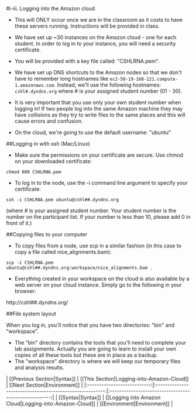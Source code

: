 #i-iii. Logging into the Amazon cloud

* This will ONLY occur once we are in the classroom as it costs to have these servers running. Instructions will be provided in class.
* We have set up ~30 instances on the Amazon cloud - one for each student. In order to log in to your instance, you will need a security certificate. 
 * You will be provided with a key file called: "CSHLRNA.pem". 

* We have set up DNS shortcuts to the Amazon nodes so that we don't have to remember long hostnames like `ec2-50-19-168-121.compute-1.amazonaws.com`. Instead, we'll use the following hostnames: `cshl#.dyndns.org` where # is your assigned student number (01 - 30).

* It is very important that you use only your own student number when logging in!  If two people log into the same Amazon machine they may have collisions as they try to write files to the same places and this will cause errors and confusion.

* On the cloud, we're going to use the default username: "ubuntu"

##Logging in with ssh (Mac/Linux)

* Make sure the permissions on your certificate are secure. Use chmod on your downloaded certificate:

```
chmod 600 CSHLRNA.pem
```

* To log in to the node, use the -i command line argument to specify your certificate:

```
ssh -i CSHLRNA.pem ubuntu@cshl##.dyndns.org
```

(where # is your assigned student number. Your student number is the number on the participant list. If your number is less than 10, please add 0 in front of it.)

##Copying files to your computer

* To copy files from a node, use scp in a similar fashion (in this case to copy a file called nice_alignments.bam):

```
scp -i CSHLRNA.pem ubuntu@cshl##.dyndns.org:workspace/nice_alignments.bam .
```

* Everything created in your workspace on the cloud is also available by a web server on your cloud instance.  Simply go to the following in your browser:

http://cshl##.dyndns.org/

##File system layout

When you log in, you'll notice that you have two directories: "bin" and "workspace".

* The "bin" directory contains the tools that you'll need to complete your lab assignments. Actually you are going to learn to install your own copies of all these tools but these are in place as a backup.
* The "workspace" directory is where we will keep our temporary files and analysis results. 

| [[Previous Section|Syntax]] | [[This Section|Logging-into-Amazon-Cloud]]               | [[Next Section|Environment]]        |
|:---------------------------:|:--------------------------------------------------------:|:-----------------------------------------------------:|
| [[Syntax|Syntax]]           | [[Logging into Amazon Cloud|Logging-into-Amazon-Cloud]]  | [[Environment|Environment]]  |